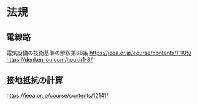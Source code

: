 # 法規


## 電線路
電気設備の技術基準の解釈第68条
https://jeea.or.jp/course/contents/11105/
https://denken-ou.com/houkir1-8/

## 接地抵抗の計算
https://jeea.or.jp/course/contents/12141/

